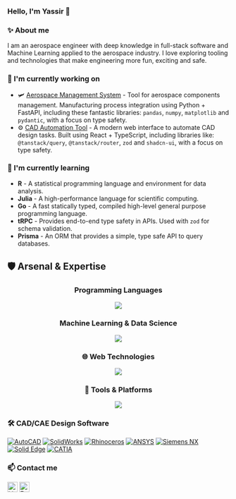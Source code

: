 ### Hello, I'm Yassir 👋

### ✨ About me

I am an aerospace engineer with deep knowledge in full-stack software and Machine Learning applied to the aerospace industry. I love exploring tooling and technologies that make engineering more fun, exciting and safe.

### 🔭 I'm currently working on

- 🛩️ [Aerospace Management System](https://github.com/TheYassir98) - Tool for aerospace components management. Manufacturing process integration using Python + FastAPI, including these fantastic libraries: `pandas`, `numpy`, `matplotlib` and `pydantic`, with a focus on type safety.
- ⚙️ [CAD Automation Tool](https://github.com/TheYassir98) - A modern web interface to automate CAD design tasks. Built using React + TypeScript, including libraries like: `@tanstack/query`, `@tanstack/router`, `zod` and `shadcn-ui`, with a focus on type safety.

### 🌱 I'm currently learning

- **R** - A statistical programming language and environment for data analysis.
- **Julia** - A high-performance language for scientific computing.
- **Go** - A fast statically typed, compiled high-level general purpose programming language.
- **tRPC** - Provides end-to-end type safety in APIs. Used with `zod` for schema validation.
- **Prisma** - An ORM that provides a simple, type safe API to query databases.


## 🛡️ **Arsenal & Expertise**
<div align="center">

### **Programming Languages**
<img src="https://skillicons.dev/icons?i=python,js,ts,r,java,scala,cpp,php,html,css,go,fortran&theme=dark" />

### **Machine Learning & Data Science**
<img src="https://skillicons.dev/icons?i=tensorflow,pytorch,sklearn,jupyter,anaconda&theme=dark" />

### 🌐 **Web Technologies**
<img src="https://skillicons.dev/icons?i=react,nextjs,nodejs,django,fastapi,bootstrap,tailwind,mysql&theme=dark" />

### 🔧 **Tools & Platforms**
<img src="https://skillicons.dev/icons?i=git,vscode,linux,docker,markdown,latex&theme=dark" />

</div>

### 🛠️ CAD/CAE Design Software

[![AutoCAD](https://img.shields.io/badge/AutoCAD-EE3124?style=flat&logo=autodesk&logoColor=white)](#)
[![SolidWorks](https://img.shields.io/badge/SolidWorks-FF0000?style=flat&logo=solidworks&logoColor=white)](#)
[![Rhinoceros](https://img.shields.io/badge/Rhinoceros-801010?style=flat&logo=rhinoceros&logoColor=white)](#)
[![ANSYS](https://img.shields.io/badge/ANSYS-FFB71B?style=flat&logo=ansys&logoColor=black)](#)
[![Siemens NX](https://img.shields.io/badge/Siemens_NX-009639?style=flat&logo=siemens&logoColor=white)](#)
[![Solid Edge](https://img.shields.io/badge/Solid_Edge-005386?style=flat&logo=siemens&logoColor=white)](#)
[![CATIA](https://img.shields.io/badge/CATIA-005386?style=flat&logo=dassaultsystemes&logoColor=white)](#)

### 📫 Contact me

<a href="https://www.linkedin.com/in/yassir-el-ouahabi-khirat/" target="_blank"><img alt="LinkedIn" height="23px" src="https://img.shields.io/badge/LinkedIn-0077B5?style=for-the-badge&logo=linkedin&logoColor=white" /></a> <a href="mailto:yagove@gmail.com" target="_blank"><img alt="Email" height="23px" src="https://img.shields.io/badge/Email-10b981?style=for-the-badge&logo=&logoColor=white" /></a>
